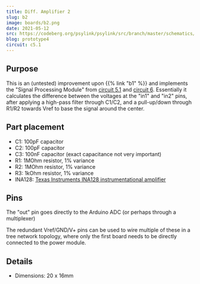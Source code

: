 ```yaml
---
title: Diff. Amplifier 2
slug: b2
image: boards/b2.png
date: 2021-05-12
src: https://codeberg.org/psylink/psylink/src/branch/master/schematics/circuit6.kicad_pcb
blog: prototype4
circuit: c5.1
---
```


## Purpose

This is an (untested) improvement upon {{% link "b1" %}} and implements the
"Signal Processing Module" from [circuit 5.1](/c5.1) and [circuit 6](c6).
Essentially it calculates the difference between the voltages at the "in1" and
"in2" pins, after applying a high-pass filter through C1/C2, and a pull-up/down
through R1/R2 towards Vref to base the signal around the
center.

## Part placement

- C1: 100pF capacitor
- C2: 100pF capacitor
- C3: 100nF capacitor (exact capacitance not very important)
- R1: 1MOhm resistor, 1% variance
- R2: 1MOhm resistor, 1% variance
- R3: 1kOhm resistor, 1% variance
- INA128: [Texas Instruments INA128 instrumentational amplifier](https://www.ti.com/product/INA128)

## Pins

The "out" pin goes directly to the Arduino ADC (or perhaps through a
multiplexer)

The redundant Vref/GND/V+ pins can be used to wire multiple of these in a tree
network topology, where only the first board needs to be directly connected to
the power module.

## Details

- Dimensions: 20 x 16mm

